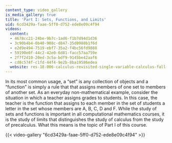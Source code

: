 ```yaml
---
content_type: video_gallery
is_media_gallery: true
title: 'Part I: Sets, Functions, and Limits'
uid: 6cd3429a-faae-5ff0-d752-ede8e09c4f94
videos:
  content:
  - 4678cc21-24be-9b7c-1ad6-f1b7d94d1d36
  - 3c90b4b4-0b40-908c-d847-35d0988b1f6d
  - e2d9e494-7519-ebf7-35a2-f4bc56fd9888
  - 59190e0f-44c2-42e0-6d81-facc57aa759e
  - 2f7f2d10-20ed-3c5a-bdf9-9145be42aaf6
  - cd8c574f-c1fd-44f4-9e2b-8ba19586edea
  website: res-18-006-calculus-revisited-single-variable-calculus-fall-2010
---
```


In its most common usage, a “set” is any collection of objects and a “function” is simply a rule that that assigns members of one set to members of another set. As an everyday non-mathematical example, consider the situation in which a teacher assigns grades to students. In this case, the teacher is the function that assigns to each member in the set of students a letter in the set whose members are A, B, C, D and F. While the study of sets and functions is important in all computational mathematics courses, it is the study of limits that distinguishes the study of calculus from the study of precalculus. What this means is the topic of Part I of this course.

{{< video-gallery "6cd3429a-faae-5ff0-d752-ede8e09c4f94" >}}

